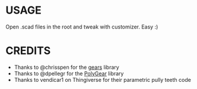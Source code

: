 # USAGE

Open .scad files in the root and tweak with customizer. Easy :)

# CREDITS

- Thanks to @chrisspen for the [gears](https://github.com/chrisspen/gears) library
- Thanks to @dpellegr for the [PolyGear](https://github.com/dpellegr/PolyGear) library
- Thanks to vendicar1 on Thingiverse for their parametric pully teeth code

